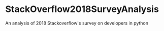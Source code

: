 # StackOverflow2018SurveyAnalysis
An analysis of 2018 Stackoverflow's survey on developers in python
